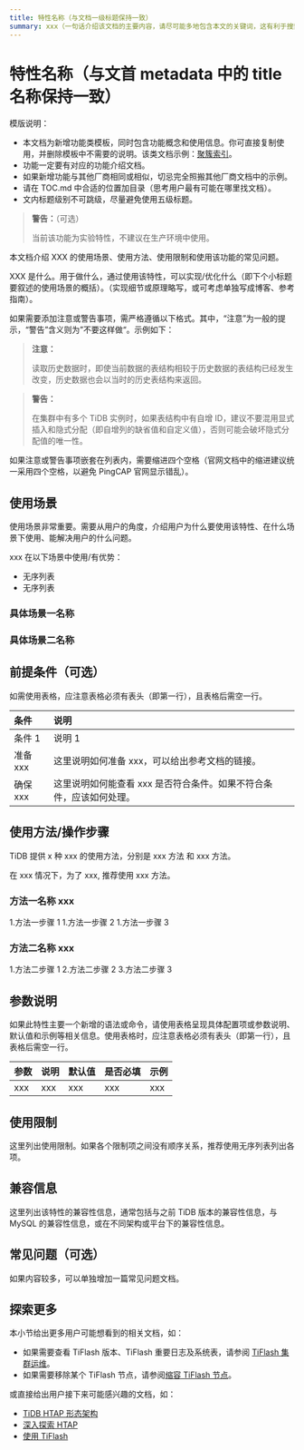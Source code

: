 ```yaml
---
title: 特性名称（与文档一级标题保持一致）
summary: xxx（一句话介绍该文档的主要内容，请尽可能多地包含本文的关键词，这有利于搜索引擎优化）
---
```


# 特性名称（与文首 metadata 中的 title 名称保持一致）

模版说明：

- 本文档为新增功能类模板，同时包含功能概念和使用信息。你可直接复制使用，并删除模板中不需要的说明。该类文档示例：[聚簇索引](/clustered-indexes.md)。
- 功能一定要有对应的功能介绍文档。
- 如果新增功能与其他厂商相同或相似，切忌完全照搬其他厂商文档中的示例。
- 请在 TOC.md 中合适的位置加目录（思考用户最有可能在哪里找文档）。
- 文内标题级别不可跳级，尽量避免使用五级标题。

> **警告：**（可选）
>
> 当前该功能为实验特性，不建议在生产环境中使用。

本文档介绍 XXX 的使用场景、使用方法、使用限制和使用该功能的常见问题。

XXX 是什么。用于做什么，通过使用该特性，可以实现/优化什么（即下个小标题要叙述的使用场景的概括）。（实现细节或原理略写，或可考虑单独写成博客、参考指南）。

如果需要添加注意或警告事项，需严格遵循以下格式。其中，“注意”为一般的提示，“警告”含义则为”不要这样做“。示例如下：

> **注意：**
>
> 读取历史数据时，即使当前数据的表结构相较于历史数据的表结构已经发生改变，历史数据也会以当时的历史表结构来返回。

> **警告：**
>
> 在集群中有多个 TiDB 实例时，如果表结构中有自增 ID，建议不要混用显式插入和隐式分配（即自增列的缺省值和自定义值），否则可能会破坏隐式分配值的唯一性。

如果注意或警告事项嵌套在列表内，需要缩进四个空格（官网文档中的缩进建议统一采用四个空格，以避免 PingCAP 官网显示错乱）。

## 使用场景

使用场景非常重要。需要从用户的角度，介绍用户为什么要使用该特性、在什么场景下使用、能解决用户的什么问题。

xxx 在以下场景中使用/有优势：

- 无序列表
- 无序列表

### 具体场景一名称

### 具体场景二名称

## 前提条件（可选）

如需使用表格，应注意表格必须有表头（即第一行），且表格后需空一行。

| 条件 | 说明 |
| :-- | :-- |
| 条件 1 | 说明 1 |
| 准备 xxx | 这里说明如何准备 xxx，可以给出参考文档的链接。 |
| 确保 xxx | 这里说明如何能查看 xxx 是否符合条件。如果不符合条件，应该如何处理。 |

## 使用方法/操作步骤

TiDB 提供 x 种 xxx 的使用方法，分别是 xxx 方法 和 xxx 方法。

在 xxx 情况下，为了 xxx, 推荐使用 xxx 方法。

### 方法一名称 xxx

1.方法一步骤 1
1.方法一步骤 2
1.方法一步骤 3

### 方法二名称 xxx

1.方法二步骤 1
2.方法二步骤 2
3.方法二步骤 3

## 参数说明

如果此特性主要一个新增的语法或命令，请使用表格呈现具体配置项或参数说明、默认值和示例等相关信息。使用表格时，应注意表格必须有表头（即第一行），且表格后需空一行。

| 参数 | 说明 | 默认值 | 是否必填 | 示例 |
| :-- | :-- | :-- | :-- | :-- |
| xxx | xxx | xxx | xxx | xxx |

## 使用限制

这里列出使用限制。如果各个限制项之间没有顺序关系，推荐使用无序列表列出各项。

## 兼容信息

这里列出该特性的兼容性信息，通常包括与之前 TiDB 版本的兼容性信息，与 MySQL 的兼容性信息，或在不同架构或平台下的兼容性信息。

## 常见问题（可选）

如果内容较多，可以单独增加一篇常见问题文档。

## 探索更多

本小节给出更多用户可能想看到的相关文档，如：

- 如果需要查看 TiFlash 版本、TiFlash 重要日志及系统表，请参阅 [TiFlash 集群运维](/tiflash/maintain-tiflash.md)。
- 如果需要移除某个 TiFlash 节点，请参阅[缩容 TiFlash 节点](/scale-tidb-using-tiup.md#缩容-tiflash-节点)。

或直接给出用户接下来可能感兴趣的文档，如：

- [TiDB HTAP 形态架构](/tiflash/tiflash-overview.md#整体架构)
- [深入探索 HTAP](/explore-htap.md)
- [使用 TiFlash](/tiflash/use-tiflash.md)